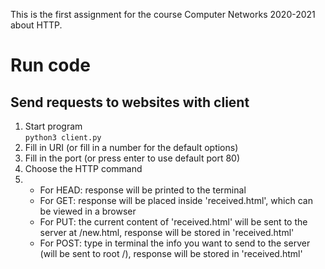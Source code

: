 This is the first assignment for the course Computer Networks 2020-2021 about HTTP.

# Run code
## Send requests to websites with client
1. Start program  
`python3 client.py`
2. Fill in URI (or fill in a number for the default options)  
3. Fill in the port (or press enter to use default port 80)  
4. Choose the HTTP command
5.  - For HEAD: response will be printed to the terminal
    - For GET: response will be placed inside 'received.html', which can be viewed in a browser
    - For PUT: the current content of 'received.html' will be sent to the server at /new.html, 
    response will be stored in 'received.html'
    - For POST: type in terminal the info you want to send to the server (will be sent to root /),
    response will be stored in 'received.html'